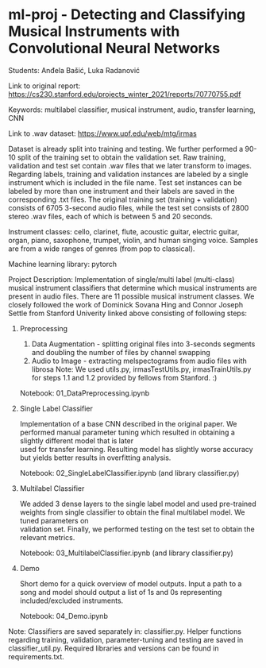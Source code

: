 # ml-proj - Detecting and Classifying Musical Instruments with Convolutional Neural Networks

Students: Anđela Bašić, Luka Radanović

Link to original report: https://cs230.stanford.edu/projects_winter_2021/reports/70770755.pdf

Keywords: multilabel classifier, musical instrument, audio,  transfer learning, CNN

Link to .wav dataset: https://www.upf.edu/web/mtg/irmas

Dataset is already split into training and testing. We further performed a 90-10 split of the training set to obtain the validation set. 
Raw training, validation and test set contain .wav files that we later transform to images. Regarding labels, training and validation instances are labeled by a single instrument which is included in the file name. Test set instances can be labeled by more than one instrument and their labels are saved in the corresponding .txt files.
The original training set (training + validation) consists of 6705 3-second audio files, while the test set consists of 2800 stereo .wav files, each of which is between 5 and 20 seconds.

Instrument classes: cello, clarinet, flute, acoustic guitar, electric guitar, organ, piano, saxophone, trumpet, violin, and human singing voice.
Samples are from a wide ranges of genres (from pop to classical).

Machine learning library: pytorch 

Project Description: Implementation of single/multi label (multi-class) musical instrument classifiers
that determine which musical instruments are present in audio files. There are 11 possible musical instrument classes.
We closely followed the work of Dominick Sovana Hing and Connor Joseph Settle from Stanford Univerity linked above consisting of following steps:

1. Preprocessing
   
   1. Data Augmentation - splitting original files into 3-seconds segments and doubling the number of files by channel swapping
   2. Audio to Image - extracting melspectograms from audio files with librosa
   Note: We used utils.py, irmasTestUtils.py, irmasTrainUtils.py for steps 1.1 and 1.2 provided by fellows from Stanford. :)
   
   Notebook: 01_DataPreprocessing.ipynb

3. Single Label Classifier
   
   Implementation of a base CNN described in the original paper. We performed manual parameter tuning which resulted in obtaining a slightly different model that is later    
   used for transfer learning. Resulting model has slightly worse accuracy but yields better results in overfitting analysis. 

   Notebook: 02_SingleLabelClassifier.ipynb (and library classifier.py)
   
4. Multilabel Classifier
   
   We added 3 dense layers to the single label model and used pre-trained weights from single classifier to obtain the final multilabel model. We tuned parameters on   
   validation set. Finally, we performed testing on the test set to obtain the relevant metrics.

   Notebook: 03_MultilabelClassifier.ipynb (and library classifier.py)

6. Demo
   
   Short demo for a quick overview of model outputs. Input a path to a song and model should output a list of 1s and 0s representing included/excluded instruments.

   Notebook: 04_Demo.ipynb

Note: Classifiers are saved separately in: classifier.py. Helper functions regarding training, validation, parameter-tuning and testing are saved in classifier_util.py. Required libraries and versions can be found in requirements.txt.

